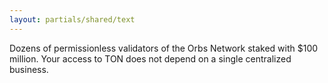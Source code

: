 ```yaml
---
layout: partials/shared/text
---
```


Dozens of permissionless validators of the Orbs Network staked with $100 million. Your access to TON does not depend on a single centralized business.

